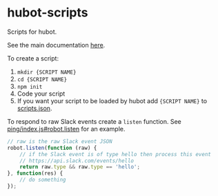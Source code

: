 # hubot-scripts

Scripts for hubot.

See the main documentation [here](https://hubot.github.com/docs/scripting/).

To create a script:
1. `mkdir {SCRIPT NAME}`
2. `cd {SCRIPT NAME}`
3. `npm init`
4. Code your script
5. If you want your script to be loaded by hubot add `{SCRIPT NAME}` to [scripts.json](scripts.json).

To respond to raw Slack events create a `listen` function. See [ping/index.js#robot.listen](ping/index.js) for an example.

```javascript
// raw is the raw Slack event JSON
robot.listen(function (raw) {
    // if the Slack event is of type hello then process this event
    // https://api.slack.com/events/hello
    return raw.type && raw.type == 'hello';
}, function(res) {
    // do something
});
```
